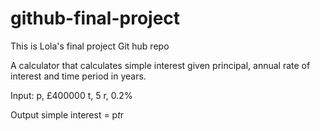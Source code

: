# github-final-project
This is Lola's final project Git hub repo

A calculator that calculates simple interest given principal, annual rate of interest and time period in years.

Input:
   p, £400000
   t, 5
   r, 0.2%
   
Output
   simple interest = p*t*r
